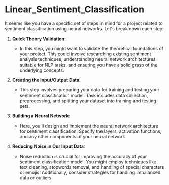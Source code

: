 # Linear_Sentiment_Classification
It seems like you have a specific set of steps in mind for a project related to sentiment classification using neural networks. Let's break down each step:

1. **Quick Theory Validation**:
   - In this step, you might want to validate the theoretical foundations of your project. This could involve researching existing sentiment analysis techniques, understanding neural network architectures suitable for NLP tasks, and ensuring you have a solid grasp of the underlying concepts.

2. **Creating the Input/Output Data**:
   - This step involves preparing your data for training and testing your sentiment classification model. Task includes data collection, preprocessing, and splitting your dataset into training and testing sets.

3. **Building a Neural Network**:
   - Here, you'll design and implement the neural network architecture for sentiment classification. Specify the layers, activation functions, and any other components of your neural network.

4. **Reducing Noise in Our Input Data**:
   - Noise reduction is crucial for improving the accuracy of your sentiment classification model. You might employ techniques like text cleaning, stopwords removal, and handling of special characters or emojis. Additionally, consider strategies for handling imbalanced data or outliers.
